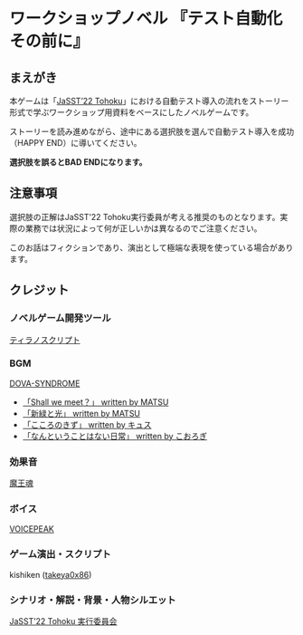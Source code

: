 # ワークショップノベル 『テスト自動化その前に』

## まえがき

本ゲームは「[JaSST’22 Tohoku](https://jasst.jp/symposium/jasst22tohoku.html)」における自動テスト導入の流れをストーリー形式で学ぶワークショップ用資料をベースにしたノベルゲームです。

ストーリーを読み進めながら、途中にある選択肢を選んで自動テスト導入を成功（HAPPY END）に導いてください。

**選択肢を誤るとBAD ENDになります。**

## 注意事項

選択肢の正解はJaSST’22 Tohoku実行委員が考える推奨のものとなります。実際の業務では状況によって何が正しいかは異なるのでご注意ください。

このお話はフィクションであり、演出として極端な表現を使っている場合があります。

## クレジット

### ノベルゲーム開発ツール

[ティラノスクリプト](https://tyrano.jp/)

### BGM

[DOVA-SYNDROME](https://dova-s.jp/)


- [「Shall we meet？」 written by MATSU](https://dova-s.jp/bgm/play2896.html)
- [「新緑と光」 written by MATSU](https://dova-s.jp/bgm/play14490.html)
- [「こころのきず」 written by キュス](https://dova-s.jp/bgm/play16593.html)
- [「なんということはない日常」 written by こおろぎ](https://dova-s.jp/bgm/play353.html)

### 効果音

[魔王魂](https://maou.audio/)

### ボイス

[VOICEPEAK](https://www.ah-soft.com/voice/6nare/)

### ゲーム演出・スクリプト

kishiken ([takeya0x86](https://twitter.com/takeya0x86))

### シナリオ・解説・背景・人物シルエット

[JaSST’22 Tohoku 実行委員会](https://jasst.jp/about.html#tohoku)
